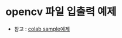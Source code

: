 # opencv 파일 입출력 예제

- 참고 : [colab sample예제](https://colab.research.google.com/drive/1SX7uwV8aVQ8SeRGDu3iW8a4naN6C0AnQ#scrollTo=xmLlTzvXCtL8)